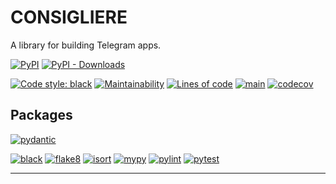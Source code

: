 # CONSIGLIERE

A library for building Telegram apps.

[![PyPI](https://img.shields.io/pypi/v/consigliere?color=gold)](https://pypi.org/project/consigliere/)
[![PyPI - Downloads](https://img.shields.io/pypi/dm/consigliere?color=gold&label=dpm)](https://pypi.org/project/consigliere/)

[![Code style: black](https://img.shields.io/badge/code%20style-black-000000.svg)](https://github.com/psf/black)
[![Maintainability](https://api.codeclimate.com/v1/badges/4164098b73754a3eda4b/maintainability)](https://codeclimate.com/github/tgrx/consigliere/maintainability)
[![Lines of code](https://img.shields.io/tokei/lines/github/tgrx/consigliere)](https://github.com/tgrx/consigliere/tree/main)
[![main](https://github.com/tgrx/consigliere/actions/workflows/development.yaml/badge.svg?branch=main)](https://github.com/tgrx/consigliere/actions)
[![codecov](https://codecov.io/gh/tgrx/consigliere/branch/main/graph/badge.svg?token=SNEY3K22KI)](https://codecov.io/gh/tgrx/consigliere)

## Packages
[![pydantic](https://img.shields.io/github/pipenv/locked/dependency-version/tgrx/alpha/pydantic?color=white)](https://pydantic-docs.helpmanual.io/)

[![black](https://img.shields.io/github/pipenv/locked/dependency-version/tgrx/alpha/dev/black?color=white)](https://black.readthedocs.io/en/stable/)
[![flake8](https://img.shields.io/github/pipenv/locked/dependency-version/tgrx/alpha/dev/flake8?color=white)](https://flake8.pycqa.org/en/latest/)
[![isort](https://img.shields.io/github/pipenv/locked/dependency-version/tgrx/alpha/dev/isort?color=white)](https://pycqa.github.io/isort/)
[![mypy](https://img.shields.io/github/pipenv/locked/dependency-version/tgrx/alpha/dev/mypy?color=white)](https://mypy.readthedocs.io/en/stable/)
[![pylint](https://img.shields.io/github/pipenv/locked/dependency-version/tgrx/alpha/dev/pylint?color=white)](https://www.pylint.org/)
[![pytest](https://img.shields.io/github/pipenv/locked/dependency-version/tgrx/alpha/dev/pytest?color=white)](https://docs.pytest.org/en/6.2.x/)

---
